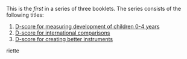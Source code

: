 This is the *first* in a series of three booklets. The series consists 
of the following titles:

1. [D-score for measuring development of children 0-4 years](https://stefvanbuuren.github.io/dbook1/)
2. [D-score for international comparisons](https://stefvanbuuren.github.io/dbook2/)
3. [D-score for creating better instruments](https://stefvanbuuren.github.io/dbook3/)

riette


